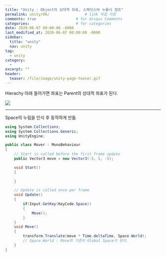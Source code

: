 ```yaml
---
title: "Unity : Object의 상대적 좌표, 스페이스바 누를시 점프"
permalink: unity/06/                # link 직접 지정
comments: true                  # for disqus Comments
categories:                     # for categories
date: 2020-06-07 00:00:00 -0000
last_modified_at: 2020-06-07 00:00:00 -0000
sidebar:
  title: "unity" 
  nav: unity
tag:
  - unity
category:
  - 
excerpt: ""
header:
  teaser: /file/image/unity-page-teaser.gif
---
```


Hierachy 아래 들어가면 좌표는 Parent의 상대적 좌표가 된다.

![](/file/image/unity-06-01.png)

---

Space의 누림을 인식 후 동작하게 만듦

```csharp
using System.Collections;
using System.Collections.Generic;
using UnityEngine;

public class Mover : MonoBehaviour
{
    // Start is called before the first frame update
    public Vector3 move = new Vector3(-5, 5, -5);

    void Start()
    {
        
    }

    // Update is called once per frame
    void Update()
    {
        if(Input.GetKey(KeyCode.Space))
        {
            Move();
        }
    }
    void Move()
    {
        transform.Translate(move * Time.deltaTime, Space.World); 
        // Space.World : Move의 기준이 Global Space가 된다.
    }
}
```